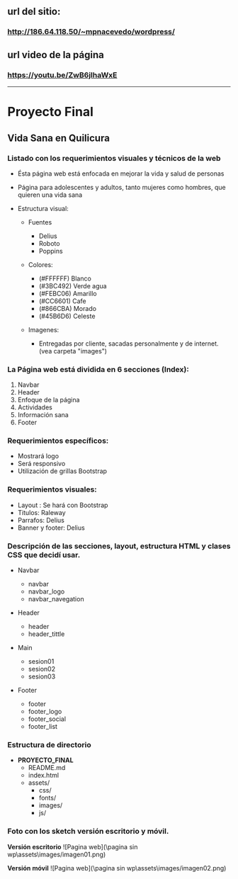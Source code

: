 ## url del sitio:
### http://186.64.118.50/~mpnacevedo/wordpress/
## url video de la página
### https://youtu.be/ZwB6jlhaWxE
------------------------

# Proyecto Final
## Vida Sana en Quilicura

### Listado con los requerimientos visuales y técnicos de la web
- Ésta página web está enfocada en mejorar la vida y salud de personas
- Página para adolescentes y adultos, tanto mujeres como hombres, que quieren una vida sana

- Estructura visual:
	- Fuentes
		- Delius
		- Roboto
		- Poppins

	- Colores:
		- (#FFFFFF) Blanco
		- (#3BC492) Verde agua
		- (#FEBC06) Amarillo
		- (#CC6601) Cafe
		- (#866CBA) Morado
		- (#45B6D6) Celeste

	- Imagenes:
		- Entregadas por cliente, sacadas personalmente y de internet. (vea carpeta "images")


### La Página web está dividida en 6 secciones (Index):

1. Navbar
2. Header
3. Enfoque de la página
4. Actividades
5. Información sana
6. Footer

### Requerimientos específicos:

- Mostrará logo
- Será responsivo
- Utilización de grillas Bootstrap

### Requerimientos visuales:

- Layout : Se hará con Bootstrap
- Titulos: Raleway
- Parrafos: Delius
- Banner y footer: Delius

### Descripción de las secciones, layout, estructura HTML y clases CSS que decidí usar.

- Navbar
	- navbar
	- navbar_logo
	- navbar_navegation

- Header
	- header
	- header_tittle

- Main
	- sesion01
	- sesion02
	- sesion03

- Footer
	- footer
	- footer_logo
	- footer_social
	- footer_list

### Estructura de directorio

- **PROYECTO_FINAL**
	- README.md
	- index.html
	- assets/
		- css/
		- fonts/
		- images/
		- js/
                 
### Foto con los sketch versión escritorio y móvil.

**Versión escritorio**
![Pagina web](\pagina sin wp\assets\images/imagen01.png)

**Versión móvil**
![Pagina web](\pagina sin wp\assets\images/imagen02.png)
